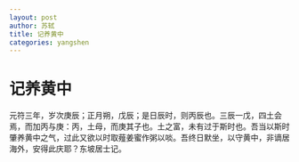 ```yaml
---
layout: post
author: 苏轼
title: 记养黄中
categories: yangshen
---
```


# 记养黄中
元符三年，岁次庚辰；正月朔，戊辰；是日辰时，则丙辰也。三辰一戊，四土会焉，而加丙与庚：丙，土母，而庚其子也。土之富，未有过于斯时也。吾当以斯时肇养黄中之气，过此又欲以时取薤姜蜜作粥以啖。吾终日默坐，以守黄中，非谪居海外，安得此庆耶？东坡居士记。
